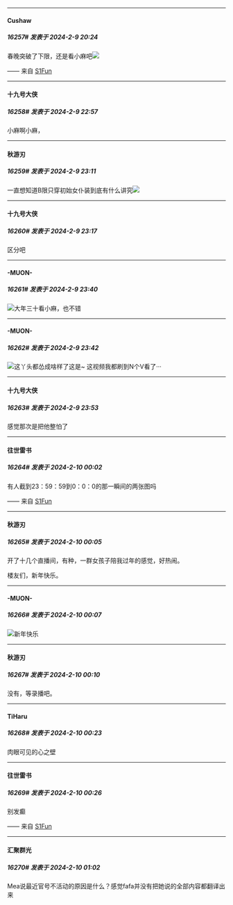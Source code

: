 
*****

####  Cushaw  
##### 16257#       发表于 2024-2-9 20:24

春晚突破了下限，还是看小麻吧<img src="https://static.saraba1st.com/image/smiley/face2017/026.png" referrerpolicy="no-referrer">

—— 来自 [S1Fun](https://s1fun.koalcat.com)

*****

####  十九号大侠  
##### 16258#       发表于 2024-2-9 22:57

小麻啊小麻，


*****

####  秋游刃  
##### 16259#       发表于 2024-2-9 23:11

一直想知道B限只穿初始女仆装到底有什么讲究<img src="https://static.saraba1st.com/image/smiley/face2017/009.gif" referrerpolicy="no-referrer">


*****

####  十九号大侠  
##### 16260#       发表于 2024-2-9 23:17

区分吧


*****

####  -MUON-  
##### 16261#       发表于 2024-2-9 23:40

<img src="https://static.saraba1st.com/image/smiley/face2017/186.png" referrerpolicy="no-referrer">大年三十看小麻，也不错 

*****

####  -MUON-  
##### 16262#       发表于 2024-2-9 23:42

<img src="https://static.saraba1st.com/image/smiley/face2017/037.png" referrerpolicy="no-referrer">这丫头都怂成啥样了这是~ 这视频我都刷到N个V看了···  


*****

####  十九号大侠  
##### 16263#       发表于 2024-2-9 23:53

感觉那次是把他整怕了


*****

####  往世雷书  
##### 16264#       发表于 2024-2-10 00:02

有人截到23：59：59到0：0：0的那一瞬间的两张图吗

—— 来自 [S1Fun](https://s1fun.koalcat.com)

*****

####  秋游刃  
##### 16265#       发表于 2024-2-10 00:05

开了十几个直播间，有种，一群女孩子陪我过年的感觉，好热闹。

楼友们，新年快乐。


*****

####  -MUON-  
##### 16266#       发表于 2024-2-10 00:07

<img src="https://static.saraba1st.com/image/smiley/face2017/066.png" referrerpolicy="no-referrer">新年快乐

*****

####  秋游刃  
##### 16267#       发表于 2024-2-10 00:10

没有，等录播吧。


*****

####  TiHaru  
##### 16268#       发表于 2024-2-10 00:23

肉眼可见的心之壁


*****

####  往世雷书  
##### 16269#       发表于 2024-2-10 00:26

别发癫

—— 来自 [S1Fun](https://s1fun.koalcat.com)


*****

####  汇聚群光  
##### 16270#       发表于 2024-2-10 01:02

Mea说最近官号不活动的原因是什么？感觉fafa并没有把她说的全部内容都翻译出来

